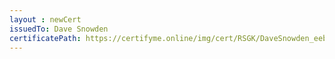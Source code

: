 ```yaml
--- 
layout : newCert 
issuedTo: Dave Snowden
certificatePath: https://certifyme.online/img/cert/RSGK/DaveSnowden_eeb34.png
--- 
```

